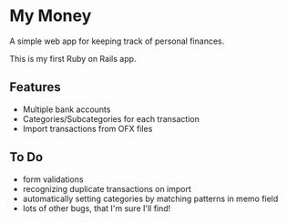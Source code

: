 My Money
========

A simple web app for keeping track of personal finances.

This is my first Ruby on Rails app.

Features
--------

* Multiple bank accounts
* Categories/Subcategories for each transaction
* Import transactions from OFX files

To Do
-----
* form validations
* recognizing duplicate transactions on import
* automatically setting categories by matching patterns in memo field
* lots of other bugs, that I'm sure I'll find!
